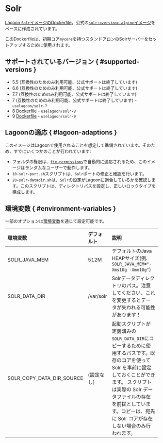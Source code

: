 # Solr

[Lagoon `Solr`イメージのDockerfile](https://github.com/uselagoon/lagoon-images/blob/main/images/solr/8.Dockerfile)。公式の[`solr:<version>-alpine`イメージ](https://hub.docker.com/_/solr)をベースに作成されています。

このDockerfileは、初期コア`mycore`を持つスタンドアロンのSolrサーバーをセットアップするために使用されます。

## サポートされているバージョン { #supported-versions }

* 5.5 \(互換性のためのみ利用可能、公式サポートは終了しています\)
* 6.6 \(互換性のためのみ利用可能、公式サポートは終了しています\)
* 7.7 \(互換性のためのみ利用可能、公式サポートは終了しています\)
* 7 \(互換性のためのみ利用可能、公式サポートは終了しています\) - `uselagoon/solr-7`
* 8 [Dockerfile](https://github.com/uselagoon/lagoon-images/blob/main/images/solr/8.Dockerfile) - `uselagoon/solr-8`
* 9 [Dockerfile](https://github.com/uselagoon/lagoon-images/blob/main/images/solr/9.Dockerfile) - `uselagoon/solr-9`

## Lagoonの適応 { #lagoon-adaptions }

このイメージはLagoonで使用されることを想定して準備されています。そのため、すでにいくつかのことが行われています:

* フォルダの権限は、[`fix-permissions`](https://github.com/uselagoon/lagoon-images/blob/main/images/commons/fix-permissions)で自動的に適応されるため、このイメージはランダムなユーザーで動作します。
* `10-solr-port.sh`スクリプトは、`Solr`ポートの修正と確認を行います。
* `20-solr-datadir.sh`は、`Solr`の設定がLagoonに適合しているかを確認します。このスクリプトは、ディレクトリパスを設定し、正しいロックタイプを構成します。

## 環境変数 { #environment-variables }

一部のオプションは[環境変数](../concepts-advanced/environment-variables.md)を通じて設定可能です。

| 環境変数                   | デフォルト  | 説明                                                                        |
| :------------------------ | :-------- | :------------------------------------------------------------------------ |
| SOLR_JAVA_MEM             | 512M      | デフォルトのJava HEAPサイズ(例. `SOLR_JAVA_MEM="-Xms10g -Xmx10g"`)           |
| SOLR_DATA_DIR             | /var/solr | Solrデータディレクトリのパス。注意してください、これを変更するとデータが失われる可能性があります！ |
| SOLR_COPY_DATA_DIR_SOURCE | (設定なし) | 起動スクリプトが定義済みの`SOLR_DATA_DIR`にコピーするために使用するパスです。既存のコアを使って Solr を事前に設定しておくことができます。 スクリプトは実際の Solr データファイルの存在を前提としています。コピーは、宛先に Solr コアが存在しない場合のみ行われます。 |
